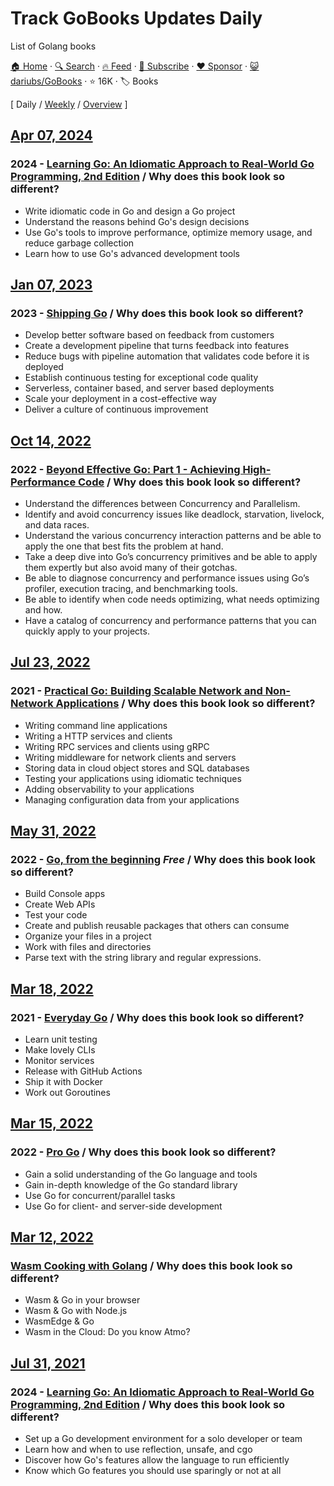 # Track GoBooks Updates Daily

List of Golang books

[🏠 Home](/README.md) · [🔍 Search](https://www.trackawesomelist.com/search/) · [🔥 Feed](https://www.trackawesomelist.com/dariubs/GoBooks/rss.xml) · [📮 Subscribe](https://trackawesomelist.us17.list-manage.com/subscribe?u=d2f0117aa829c83a63ec63c2f&id=36a103854c) · [❤️  Sponsor](https://github.com/sponsors/theowenyoung) · [😺 dariubs/GoBooks](https://github.com/dariubs/GoBooks) · ⭐ 16K · 🏷️ Books

[ Daily / [Weekly](/content/dariubs/GoBooks/week/README.md) / [Overview](/content/dariubs/GoBooks/readme/README.md) ]

## [Apr 07, 2024](/content/2024/04/07/README.md)

### 2024 - [Learning Go: An Idiomatic Approach to Real-World Go Programming, 2nd Edition](https://www.amazon.de/-/en/Jon-Bodner/dp/1098139291) / Why does this book look so different?

*   Write idiomatic code in Go and design a Go project
*   Understand the reasons behind Go's design decisions
*   Use Go's tools to improve performance, optimize memory usage, and reduce garbage collection
*   Learn how to use Go's advanced development tools

## [Jan 07, 2023](/content/2023/01/07/README.md)

### 2023 - [Shipping Go](https://www.manning.com/books/shipping-go) / Why does this book look so different?

*   Develop better software based on feedback from customers
*   Create a development pipeline that turns feedback into features
*   Reduce bugs with pipeline automation that validates code before it is deployed
*   Establish continuous testing for exceptional code quality
*   Serverless, container based, and server based deployments
*   Scale your deployment in a cost-effective way
*   Deliver a culture of continuous improvement

## [Oct 14, 2022](/content/2022/10/14/README.md)

### 2022 - [Beyond Effective Go: Part 1 - Achieving High-Performance Code](https://coreyscott.dev/book/) / Why does this book look so different?

*   Understand the differences between Concurrency and Parallelism.
*   Identify and avoid concurrency issues like deadlock, starvation, livelock, and data races.
*   Understand the various concurrency interaction patterns and be able to apply the one that best fits the problem at hand.
*   Take a deep dive into Go’s concurrency primitives and be able to apply them expertly but also avoid many of their gotchas.
*   Be able to diagnose concurrency and performance issues using Go’s profiler, execution tracing, and benchmarking tools.
*   Be able to identify when code needs optimizing, what needs optimizing and how.
*   Have a catalog of concurrency and performance patterns that you can quickly apply to your projects.

## [Jul 23, 2022](/content/2022/07/23/README.md)

### 2021 - [Practical Go: Building Scalable Network and Non-Network Applications](https://practicalgobook.net) / Why does this book look so different?

*   Writing command line applications
*   Writing a HTTP services and clients
*   Writing RPC services and clients using gRPC
*   Writing middleware for network clients and servers
*   Storing data in cloud object stores and SQL databases
*   Testing your applications using idiomatic techniques
*   Adding observability to your applications
*   Managing configuration data from your applications

## [May 31, 2022](/content/2022/05/31/README.md)

### 2022 - [Go, from the beginning](https://leanpub.com/go-from-the-beginning) *Free* / Why does this book look so different?

*   Build Console apps
*   Create Web APIs
*   Test your code
*   Create and publish reusable packages that others can consume
*   Organize your files in a project
*   Work with files and directories
*   Parse text with the string library and regular expressions.

## [Mar 18, 2022](/content/2022/03/18/README.md)

### 2021 - [Everyday Go](https://openfaas.gumroad.com/l/everyday-golang) / Why does this book look so different?

*   Learn unit testing
*   Make lovely CLIs
*   Monitor services
*   Release with GitHub Actions
*   Ship it with Docker
*   Work out Goroutines

## [Mar 15, 2022](/content/2022/03/15/README.md)

### 2022 - [Pro Go](https://link.springer.com/book/10.1007/978-1-4842-7355-5) / Why does this book look so different?

*   Gain a solid understanding of the Go language and tools
*   Gain in-depth knowledge of the Go standard library
*   Use Go for concurrent/parallel tasks
*   Use Go for client- and server-side development

## [Mar 12, 2022](/content/2022/03/12/README.md)

### [Wasm Cooking with Golang](https://k33g.gumroad.com/l/wasmcooking) / Why does this book look so different?

*   Wasm & Go in your browser
*   Wasm & Go with Node.js
*   WasmEdge & Go
*   Wasm in the Cloud: Do you know Atmo?

## [Jul 31, 2021](/content/2021/07/31/README.md)

### 2024 - [Learning Go: An Idiomatic Approach to Real-World Go Programming, 2nd Edition](https://www.amazon.de/-/en/Jon-Bodner/dp/1098139291) / Why does this book look so different?

*   Set up a Go development environment for a solo developer or team
*   Learn how and when to use reflection, unsafe, and cgo
*   Discover how Go's features allow the language to run efficiently
*   Know which Go features you should use sparingly or not at all